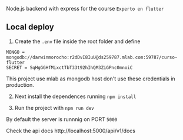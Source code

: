 
Node.js backend with express  for the  course `Experto en flutter`

## **Local deploy**

1. Create the `.env` file inside the root folder and define 
```
MONGO = mongodb://darwinmorocho:r2dDvI8IuU@ds259787.mlab.com:59787/curso-flutter
SECRET = SqHgGGHfMixctTbT33t92hIhQM3ZiGPnc0mnoiC
```
This project use mlab as mongodb host don't use these credentials in production.

2.  Next install the dependences running `npm install`

3. Run the project with `npm run dev`

By default the server is runnnig on PORT `5000`

Check the api docs http://localhost:5000/api/v1/docs